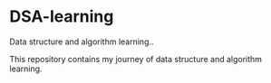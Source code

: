 # DSA-learning

Data structure and algorithm learning..

This repository contains my journey of data structure and algorithm learning.
